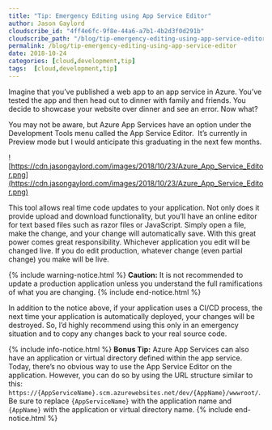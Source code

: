 ```yaml
---
title: "Tip: Emergency Editing using App Service Editor"
author: Jason Gaylord
cloudscribe_id: "4ff4e6fc-9f8e-44a6-a7b1-4b2d3f0d291b"
cloudscribe_path: "/blog/tip-emergency-editing-using-app-service-editor"
permalink: /blog/tip-emergency-editing-using-app-service-editor
date: 2018-10-24
categories: [cloud,development,tip]
tags:  [cloud,development,tip]
---
```


Imagine that you’ve published a web app to an app service in Azure. You’ve tested the app and then head out to dinner with family and friends. You decide to showcase your website over dinner and see an error. Now what?

You may not be aware, but Azure App Services have an option under the Development Tools menu called the App Service Editor.  It’s currently in Preview mode but I would anticipate this graduating in the next few months. 

![https://cdn.jasongaylord.com/images/2018/10/23/Azure_App_Service_Editor.png](https://cdn.jasongaylord.com/images/2018/10/23/Azure_App_Service_Editor.png)

This tool allows real time code updates to your application. Not only does it provide upload and download functionality, but you’ll have an online editor for text based files such as razor files or JavaScript. Simply open a file, make the change, and your change will automatically save. With this great power comes great responsibility. Whichever application you edit will be changed live. If you do edit production, whatever change (even partial change) you make will be live.

{% include warning-notice.html %}
<strong>Caution:</strong> It is not recommended to update a production application unless you understand the full ramifications of what you are changing.
{% include end-notice.html %}

In addition to the notice above, if your application uses a CI/CD process, the next time your application is automatically deployed, your changes will be destroyed. So, I’d highly recommend using this only in an emergency situation and to copy any changes back to your real source code.

{% include info-notice.html %}
<strong>Bonus Tip:</strong> Azure App Services can also have an application or virtual directory defined within the app service. Today, there’s no obvious way to use the App Service Editor on the application. However, you can do so by using the URL structure similar to this: <code>https://{AppServiceName}.scm.azurewebsites.net/dev/{AppName}/wwwroot/</code>. Be sure to replace <code>{AppServiceName}</code> with the application name and <code>{AppName}</code> with the application or virtual directory name.
{% include end-notice.html %}